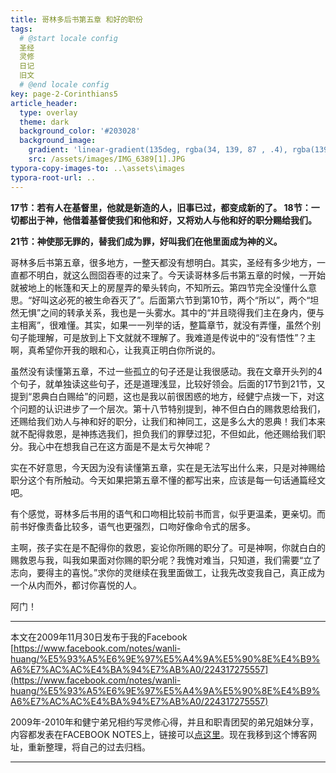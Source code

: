 ```yaml
---
title: 哥林多后书第五章 和好的职份
tags: 
  # @start locale config
  圣经
  灵修
  日记
  旧文
  # @end locale config
key: page-2-Corinthians5
article_header:
  type: overlay
  theme: dark
  background_color: '#203028'
  background_image:
    gradient: 'linear-gradient(135deg, rgba(34, 139, 87 , .4), rgba(139, 34, 139, .4))'
    src: /assets/images/IMG_6389[1].JPG
typora-copy-images-to: ..\assets\images
typora-root-url: ..
---
```


**17节：若有人在基督里，他就是新造的人，旧事已过，都变成新的了。
18节：一切都出于神，他借着基督使我们和他和好，又将劝人与他和好的职分赐给我们。**

**21节：神使那无罪的，替我们成为罪，好叫我们在他里面成为神的义。**

<!--more-->

哥林多后书第五章，很多地方，一整天都没有想明白。其实，圣经有多少地方，一直都不明白，就这么囫囵吞枣的过来了。今天读哥林多后书第五章的时候，一开始就被地上的帐篷和天上的房屋弄的晕头转向，不知所云。第四节完全没懂什么意思。“好叫这必死的被生命吞灭了”。后面第六节到第10节，两个“所以”，两个“坦然无惧”之间的转承关系，我也是一头雾水。其中的“并且晓得我们主在身内，便与主相离”，很难懂。其实，如果一一列举的话，整篇章节，就没有弄懂，虽然个别句子能理解，可是放到上下文就就不理解了。我难道是传说中的“没有悟性”？主啊，真希望你开我的眼和心，让我真正明白你所说的。

虽然没有读懂第五章，不过一些孤立的句子还是让我很感动。我在文章开头列的4个句子，就单独读这些句子，还是道理浅显，比较好领会。后面的17节到21节，又提到“恩典白白赐给”的问题，这也是我以前很困惑的地方，经健宁点拨一下，对这个问题的认识进步了一个层次。第十八节特别提到，神不但白白的赐救恩给我们，还赐给我们劝人与神和好的职分，让我们和神同工，这是多么大的恩典！我们本来就不配得救恩，是神拣选我们，担负我们的罪孽过犯，不但如此，他还赐给我们职分。我心中在想我自己在这方面是不是太亏欠神呢？

实在不好意思，今天因为没有读懂第五章，实在是无法写出什么来，只是对神赐给职分这个有所触动。今天如果把第五章不懂的都写出来，应该是每一句话通篇经文吧。

有个感觉，哥林多后书用的语气和口吻相比较前书而言，似乎更温柔，更亲切。而前书好像责备比较多，语气也更强烈，口吻好像命令式的居多。

主啊，孩子实在是不配得你的救恩，妄论你所赐的职分了。可是神啊，你就白白的赐救恩与我，叫我如果面对你赐的职分呢？我愧对难当，只知道，我们需要“立了志向，要得主的喜悦。”求你的灵继续在我里面做工，让我先改变我自己，真正成为一个从内而外，都讨你喜悦的人。

阿门！

---

本文在2009年11月30日发布于我的Facebook [https://www.facebook.com/notes/wanli-huang/%E5%93%A5%E6%9E%97%E5%A4%9A%E5%90%8E%E4%B9%A6%E7%AC%AC%E4%BA%94%E7%AB%A0/224317275557](https://www.facebook.com/notes/wanli-huang/%E5%93%A5%E6%9E%97%E5%A4%9A%E5%90%8E%E4%B9%A6%E7%AC%AC%E4%BA%94%E7%AB%A0/224317275557)

2009年-2010年和健宁弟兄相约写灵修心得，并且和职青团契的弟兄姐妹分享，内容都发表在FACEBOOK NOTES上，链接可以[点这里](https://www.facebook.com/wanli.huang/notes)。现在我移到这个博客网址，重新整理，将自己的过去归档。

---





